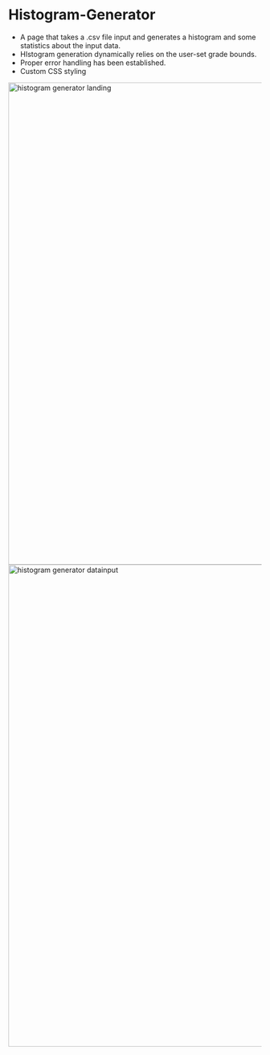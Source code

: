 # Histogram-Generator
- A page that takes a .csv file input and generates a histogram and some statistics about the input data.
- HIstogram generation dynamically relies on the user-set grade bounds.
- Proper error handling has been established.
- Custom CSS styling 

<img width="960" alt="histogram generator landing" src="https://github.com/SSSam/Histogram-Generator/assets/72668861/d8eadc4c-21d9-438c-862b-351bd76664bc">
<img width="960" alt="histogram generator datainput" src="https://github.com/SSSam/Histogram-Generator/assets/72668861/e15c2c1f-e347-4900-a806-ee0010dd954c">
